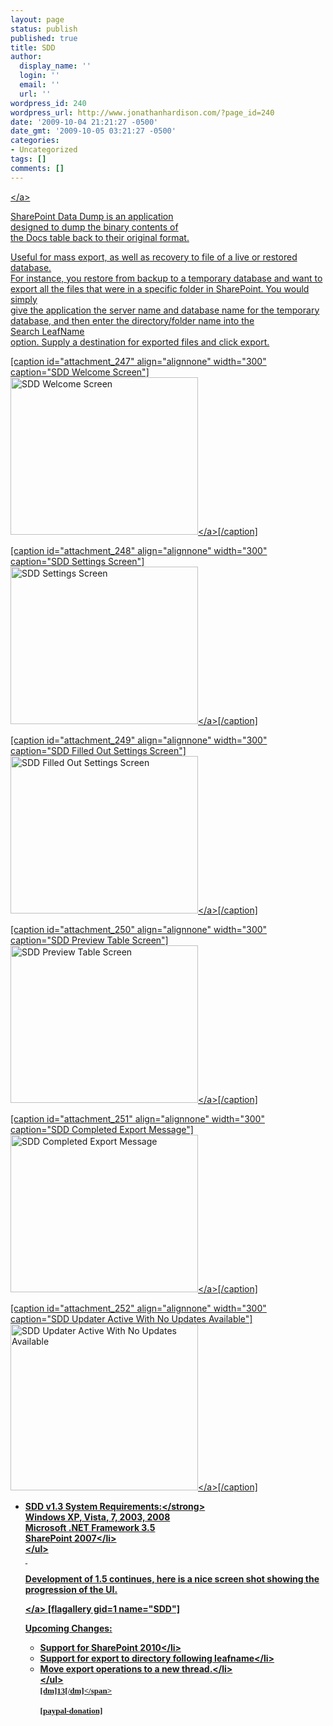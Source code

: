 ```yaml
---
layout: page
status: publish
published: true
title: SDD
author:
  display_name: ''
  login: ''
  email: ''
  url: ''
wordpress_id: 240
wordpress_url: http://www.jonathanhardison.com/?page_id=240
date: '2009-10-04 21:21:27 -0500'
date_gmt: '2009-10-05 03:21:27 -0500'
categories:
- Uncategorized
tags: []
comments: []
---
```

<p><a href="http:&#47;&#47;www.jonathanhardison.com&#47;wp-content&#47;uploads&#47;2009&#47;10&#47;MainICON21.bmp"><img class="alignnone size-full wp-image-369" title="MainICON2" src="http:&#47;&#47;www.jonathanhardison.com&#47;wp-content&#47;uploads&#47;2009&#47;10&#47;MainICON21.bmp" alt="" &#47;><&#47;a></p>
<p>SharePoint Data Dump is an application<br />
designed to dump the binary contents of<br />
the Docs table back to their original format.</p>
<p>Useful for mass export, as well as recovery&nbsp;to file of a live or restored database.<br />
For&nbsp;instance, you restore from backup to a&nbsp;temporary database and want to<br />
export&nbsp;all the files that were in a specific folder&nbsp;in SharePoint. You would simply<br />
give the&nbsp;application the server name and&nbsp;database name for the temporary<br />
database, and then enter the directory&#47;folder&nbsp;name&nbsp;into the Search&nbsp;LeafName<br />
option. Supply a destination for exported files&nbsp;and click export.</p>
<p>[caption id="attachment_247" align="alignnone" width="300" caption="SDD Welcome Screen"]<a href="http:&#47;&#47;www.jonathanhardison.com&#47;wp-content&#47;uploads&#47;2009&#47;10&#47;Capture1.PNG"><img class="size-medium wp-image-247 " style="border: 0px initial initial;" title="SDDWelcomeScreen" src="http:&#47;&#47;www.jonathanhardison.com&#47;wp-content&#47;uploads&#47;2009&#47;10&#47;Capture1-300x252.PNG" alt="SDD Welcome Screen" width="300" height="252" &#47;><&#47;a>[&#47;caption]</p>
<p>[caption id="attachment_248" align="alignnone" width="300" caption="SDD Settings Screen"]<a href="http:&#47;&#47;www.jonathanhardison.com&#47;wp-content&#47;uploads&#47;2009&#47;10&#47;Capture2.PNG"><img class="size-medium wp-image-248 " style="border: 0px initial initial;" title="SDDSettingsScreen" src="http:&#47;&#47;www.jonathanhardison.com&#47;wp-content&#47;uploads&#47;2009&#47;10&#47;Capture2-300x252.PNG" alt="SDD Settings Screen" width="300" height="252" &#47;><&#47;a>[&#47;caption]</p>
<p>[caption id="attachment_249" align="alignnone" width="300" caption="SDD Filled Out Settings Screen"]<a href="http:&#47;&#47;www.jonathanhardison.com&#47;wp-content&#47;uploads&#47;2009&#47;10&#47;Capture3.PNG"><img class="size-medium wp-image-249 " style="border: 0px initial initial;" title="SDDSettingsScreenComplete" src="http:&#47;&#47;www.jonathanhardison.com&#47;wp-content&#47;uploads&#47;2009&#47;10&#47;Capture3-300x252.PNG" alt="SDD Filled Out Settings Screen" width="300" height="252" &#47;><&#47;a>[&#47;caption]</p>
<p>[caption id="attachment_250" align="alignnone" width="300" caption="SDD Preview Table Screen"]<a href="http:&#47;&#47;www.jonathanhardison.com&#47;wp-content&#47;uploads&#47;2009&#47;10&#47;Capture4.PNG"><img class="size-medium wp-image-250 " style="border: 0px initial initial;" title="SDDPreviewScreen" src="http:&#47;&#47;www.jonathanhardison.com&#47;wp-content&#47;uploads&#47;2009&#47;10&#47;Capture4-300x252.PNG" alt="SDD Preview Table Screen" width="300" height="252" &#47;><&#47;a>[&#47;caption]</p>
<p>[caption id="attachment_251" align="alignnone" width="300" caption="SDD Completed Export Message"]<a href="http:&#47;&#47;www.jonathanhardison.com&#47;wp-content&#47;uploads&#47;2009&#47;10&#47;Capture5.PNG"><img class="size-medium wp-image-251 " style="border: 0px initial initial;" title="SDDCompleted" src="http:&#47;&#47;www.jonathanhardison.com&#47;wp-content&#47;uploads&#47;2009&#47;10&#47;Capture5-300x252.PNG" alt="SDD Completed Export Message" width="300" height="252" &#47;><&#47;a>[&#47;caption]</p>
<p>[caption id="attachment_252" align="alignnone" width="300" caption="SDD Updater Active With No Updates Available"]<a href="http:&#47;&#47;www.jonathanhardison.com&#47;wp-content&#47;uploads&#47;2009&#47;10&#47;Capture6.PNG"><img class="size-medium wp-image-252 " style="border: 0px initial initial;" title="SDDUpdateDialog" src="http:&#47;&#47;www.jonathanhardison.com&#47;wp-content&#47;uploads&#47;2009&#47;10&#47;Capture6-300x266.PNG" alt="SDD Updater Active With No Updates Available" width="300" height="266" &#47;><&#47;a>[&#47;caption]</p>
<ul>
<li><strong>SDD v1.3 System Requirements:<&#47;strong><br />
Windows XP, Vista, 7, 2003, 2008<br />
Microsoft .NET Framework 3.5<br />
SharePoint 2007<&#47;li><br />
<&#47;ul><br />
&nbsp;</p>
<p>Development of 1.5 continues, here is a nice screen shot showing the progression of the UI.</p>
<p><a href="http:&#47;&#47;www.jonathanhardison.com&#47;wp-content&#47;uploads&#47;2009&#47;10&#47;Capture11.png"><&#47;a>&nbsp;[flagallery gid=1 name="SDD"]</p>
<p>Upcoming Changes:</p>
<ul>
<li>Support for SharePoint 2010<&#47;li>
<li>Support for export to directory following leafname<&#47;li>
<li>Move export operations to a new thread.<&#47;li><br />
<&#47;ul><br />
<span style="font-family: Georgia, 'Times New Roman', 'Bitstream Charter', Times, serif; line-height: 19px; white-space: normal; font-size: 13px;">[dm]13[&#47;dm]<&#47;span></p>
<p>[paypal-donation]</p>
